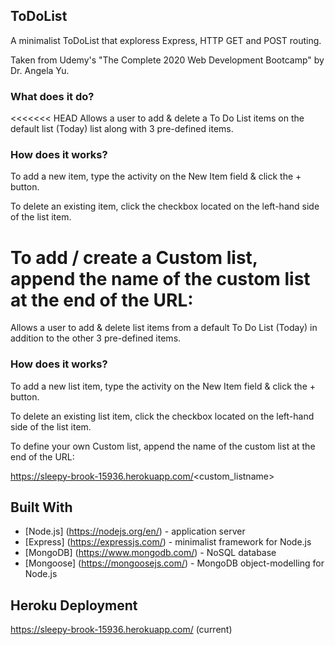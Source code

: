 ## ToDoList

A minimalist ToDoList that exploress Express, HTTP GET and POST routing.

Taken from Udemy's "The Complete 2020 Web Development Bootcamp" by Dr. Angela Yu.

### What does it do?

<<<<<<< HEAD
Allows a user to add & delete a To Do List items on the default list (Today) list along with 3 pre-defined items.

### How does it works?

To add a new item, type the activity on the New Item field & click the + button.

To delete an existing item, click the checkbox located on the left-hand side of the list item.

To add / create a Custom list, append the name of the custom list at the end of the URL:
=======
Allows a user to add & delete list items from a default To Do List (Today) in addition to the other 3 pre-defined items.

### How does it works?

To add a new list item, type the activity on the New Item field & click the + button.

To delete an existing list item, click the checkbox located on the left-hand side of the list item.

To define your own Custom list, append the name of the custom list at the end of the URL:

https://sleepy-brook-15936.herokuapp.com/<custom_listname>

## Built With

* [Node.js] (https://nodejs.org/en/) - application server
* [Express] (https://expressjs.com/) - minimalist framework for Node.js
* [MongoDB] (https://www.mongodb.com/) - NoSQL database
* [Mongoose] (https://mongoosejs.com/) - MongoDB object-modelling for Node.js


## Heroku Deployment

https://sleepy-brook-15936.herokuapp.com/ (current)

